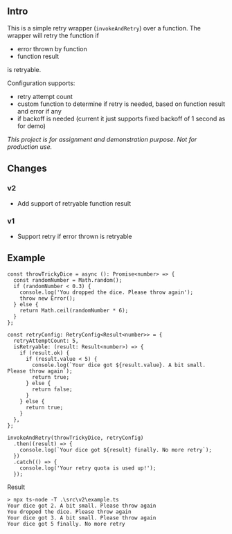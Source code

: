 ## Intro

This is a simple retry wrapper (`invokeAndRetry`) over a function. The wrapper will retry the function if
  - error thrown by function
  - function result
  
is retryable.

Configuration supports:
  - retry attempt count
  - custom function to determine if retry is needed, based on function result and error if any
  - if backoff is needed (current it just supports fixed backoff of 1 second as for demo)

_This project is for assignment and demonstration purpose. Not for production use._

## Changes

### v2

* Add support of retryable function result

### v1

* Support retry if error thrown is retryable

## Example

```
const throwTrickyDice = async (): Promise<number> => {
  const randomNumber = Math.random();
  if (randomNumber < 0.3) {
    console.log('You dropped the dice. Please throw again');
    throw new Error();
  } else {
    return Math.ceil(randomNumber * 6);
  }
};

const retryConfig: RetryConfig<Result<number>> = {
  retryAttemptCount: 5,
  isRetryable: (result: Result<number>) => {
    if (result.ok) {
      if (result.value < 5) {
        console.log(`Your dice got ${result.value}. A bit small. Please throw again`);
        return true;
      } else {
        return false;
      }
    } else {
      return true;
    }
  },
};

invokeAndRetry(throwTrickyDice, retryConfig)
  .then((result) => {
    console.log(`Your dice got ${result} finally. No more retry`);
  })
  .catch(() => {
    console.log('Your retry quota is used up!');
  });
```

Result

```
> npx ts-node -T .\src\v2\example.ts
Your dice got 2. A bit small. Please throw again
You dropped the dice. Please throw again
Your dice got 3. A bit small. Please throw again
Your dice got 5 finally. No more retry
```
